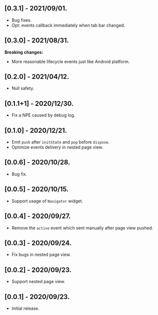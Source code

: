 ## [0.3.1] - 2021/09/01.

* Bug fixes.
* Opt: events callback immediately when tab bar changed.

## [0.3.0] - 2021/08/31.

**Breaking changes:**

* More reasonable lifecycle events just like Android platform.

## [0.2.0] - 2021/04/12.

* Null safety.

## [0.1.1+1] - 2020/12/30.

* Fix a NPE caused by debug log.

## [0.1.0] - 2020/12/21.

* Emit `push` after `initState` and `pop` before `dispose`.
* Optimize events delivery in nested page view.

## [0.0.6] - 2020/10/28.

* Bug fix.

## [0.0.5] - 2020/10/15.

* Support usage of `Navigator` widget.

## [0.0.4] - 2020/09/27.

* Remove the `active` event which sent manually after page view pushed.

## [0.0.3] - 2020/09/24.

* Fix bugs in nested page view.

## [0.0.2] - 2020/09/23.

* Support nested page view.

## [0.0.1] - 2020/09/23.

* Initial release.

